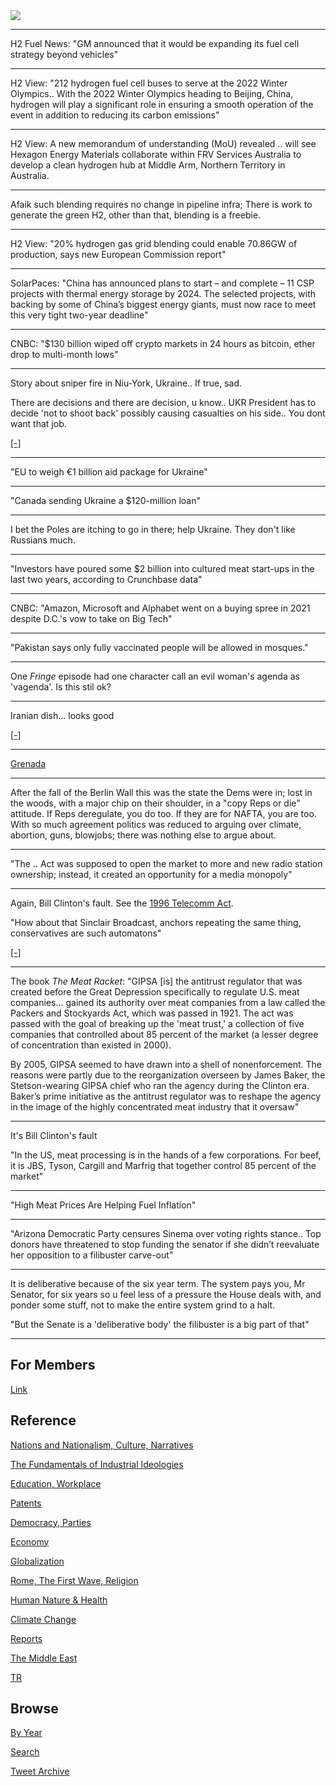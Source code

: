 <img src="https://drive.google.com/uc?export=view&id=1B2wf9R7AMH1d7Vw6e2mucLbIQ5NSjir7"/>

---

H2 Fuel News: "GM announced that it would be expanding its fuel cell
strategy beyond vehicles"

---

H2 View: "212 hydrogen fuel cell buses to serve at the 2022 Winter
Olympics.. With the 2022 Winter Olympics heading to Beijing, China,
hydrogen will play a significant role in ensuring a smooth operation
of the event in addition to reducing its carbon emissions"

---

H2 View: A new memorandum of understanding (MoU) revealed .. will see
Hexagon Energy Materials collaborate within FRV Services Australia to
develop a clean hydrogen hub at Middle Arm, Northern Territory in
Australia.

---

Afaik such blending requires no change in pipeline infra; There is
work to generate the green H2, other than that, blending is a freebie.

---

H2 View: "20% hydrogen gas grid blending could enable 70.86GW of production,
says new European Commission report"

---

SolarPaces: "China has announced plans to start – and complete – 11
CSP projects with thermal energy storage by 2024. The selected
projects, with backing by some of China’s biggest energy giants, must
now race to meet this very tight two-year deadline"

---

CNBC: "$130 billion wiped off crypto markets in 24 hours as bitcoin,
ether drop to multi-month lows"

---

Story about sniper fire in Niu-York, Ukraine.. If true, sad.

There are decisions and there are decision, u know.. UKR President has
to decide 'not to shoot back' possibly causing casualties on his
side.. You dont want that job.


[[-]](https://www.buzzfeednews.com/article/christopherm51/ukraine-russia-snipers-invasion-trenches-soldiers)

---

"EU to weigh €1 billion aid package for Ukraine"

---

"Canada sending Ukraine a $120-million loan"

---

I bet the Poles are itching to go in there; help Ukraine. They don't like
Russians much.

---

"Investors have poured some $2 billion into cultured meat start-ups in
the last two years, according to Crunchbase data"

---

CNBC: "Amazon, Microsoft and Alphabet went on a buying spree in 2021
despite D.C.'s vow to take on Big Tech"

---

"Pakistan says only fully vaccinated people will be allowed in mosques."

---

One *Fringe* episode had one character call an evil woman's agenda as
'vagenda'. Is this stil ok? 

---

Iranian dish... looks good

[[-]](https://twitter.com/KostasPenn/status/1485318020843118593)

---

[Grenada](2021/10/all-too-human.md#grenada)

---

After the fall of the Berlin Wall this was the state the Dems were in;
lost in the woods, with a major chip on their shoulder, in a "copy
Reps or die" attitude. If Reps deregulate, you do too. If they are for
NAFTA, you are too. With so much agreement politics was reduced to
arguing over climate, abortion, guns, blowjobs; there was nothing else
to argue about.

---

"The .. Act was supposed to open the market to more and new radio
station ownership; instead, it created an opportunity for a media
monopoly"

---

Again, Bill Clinton's fault. See the [1996 Telecomm Act](https://en.wikipedia.org/wiki/Telecommunications_Act_of_1996).

"How about that Sinclair Broadcast, anchors repeating the same thing,
conservatives are such automatons"

[[-]](https://youtu.be/rknON89H35o?t=9)

---

The book *The Meat Racket*: "GIPSA [is] the antitrust regulator that
was created before the Great Depression specifically to regulate
U.S. meat companies...  gained its authority over meat companies from
a law called the Packers and Stockyards Act, which was passed in 1921.
The act was passed with the goal of breaking up the 'meat
trust,' a collection of five companies that controlled about 85
percent of the market (a lesser degree of concentration than existed
in 2000).

By 2005, GIPSA seemed to have drawn into a shell of
nonenforcement. The reasons were partly due to the reorganization
overseen by James Baker, the Stetson-wearing GIPSA chief who ran the
agency during the Clinton era.  Baker’s prime initiative as the
antitrust regulator was to reshape the agency in the image of the
highly concentrated meat industry that it oversaw"

---

It's Bill Clinton's fault

"In the US, meat processing is in the hands of a few corporations. For
beef, it is JBS, Tyson, Cargill and Marfrig that together control 85
percent of the market"

---

"High Meat Prices Are Helping Fuel Inflation"

---

"Arizona Democratic Party censures Sinema over voting rights
stance.. Top donors have threatened to stop funding the senator if she
didn’t reevaluate her opposition to a filibuster carve-out"

---

It is deliberative because of the six year term. The system pays you,
Mr Senator, for six years so u feel less of a pressure the House deals
with, and ponder some stuff, not to make the entire system grind to a
halt.

"But the Senate is a 'deliberative body' the filibuster is a big part of that"

---

## For Members

[Link](https://thirdwave-members.herokuapp.com)

## Reference

[Nations and Nationalism, Culture, Narratives](/2013/02/nations-and-nationalism.md)

[The Fundamentals of Industrial Ideologies](/2011/04/fundamentals-of-industrial-ideologies.md)

[Education, Workplace](2017/09/education-workplace.md)

[Patents](/2018/09/patents.md)

[Democracy, Parties](/2016/11/democracy.md)

[Economy](/2018/05/economy.md)

[Globalization](/2018/09/globalization.md)

[Rome, The First Wave, Religion](/2017/12/rome.md)

[Human Nature & Health](/2020/07/human-nature.md)

[Climate Change](/2018/12/climate.md)

[Reports](/2019/05/reports.md)

[The Middle East](/2019/07/middleeast.md)

[TR](../tr)

## Browse

[By Year](years.md)

[Search](search.html)

[Tweet Archive](/tweets/README.md)


